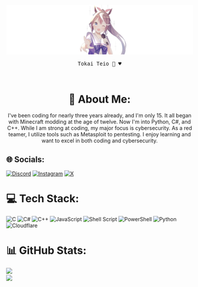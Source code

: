 ![Header](https://raw.githubusercontent.com/FalcoTK/FalcoTK/main/minimal-tokai-teio-cute-anime-girl.jpg "header")
<div align="center">
<pre>
Tokai Teio 🐴 ♥️
</pre>
<br>
    
# 💫 About Me:
I've been coding for nearly three years already, and I'm only 15. It all began with Minecraft modding at the age of twelve. Now I'm into Python, C#, and C++. While I am strong at coding, my major focus is cybersecurity. As a red teamer, I utilize tools such as Metasploit to pentesting. I enjoy learning and want to excel in both coding and cybersecurity.
</div>

## 🌐 Socials:
[![Discord](https://img.shields.io/badge/Discord-%237289DA.svg?logo=discord&logoColor=white)](https://discord.gg/DCjeH7pEGa) [![Instagram](https://img.shields.io/badge/Instagram-%23E4405F.svg?logo=Instagram&logoColor=white)](https://instagram.com/falxco.tk) [![X](https://img.shields.io/badge/X-black.svg?logo=X&logoColor=white)](https://x.com/Falco_TKs) 

# 💻 Tech Stack:
![C](https://img.shields.io/badge/c-%2300599C.svg?style=flat&logo=c&logoColor=white) ![C#](https://img.shields.io/badge/c%23-%23239120.svg?style=flat&logo=csharp&logoColor=white) ![C++](https://img.shields.io/badge/c++-%2300599C.svg?style=flat&logo=c%2B%2B&logoColor=white) ![JavaScript](https://img.shields.io/badge/javascript-%23323330.svg?style=flat&logo=javascript&logoColor=%23F7DF1E) ![Shell Script](https://img.shields.io/badge/shell_script-%23121011.svg?style=flat&logo=gnu-bash&logoColor=white) ![PowerShell](https://img.shields.io/badge/PowerShell-%235391FE.svg?style=flat&logo=powershell&logoColor=white) ![Python](https://img.shields.io/badge/python-3670A0?style=flat&logo=python&logoColor=ffdd54) ![Cloudflare](https://img.shields.io/badge/Cloudflare-F38020?style=flat&logo=Cloudflare&logoColor=white)
# 📊 GitHub Stats:
![](https://github-readme-stats.vercel.app/api?username=FalcoTK&theme=transparent&hide_border=true&include_all_commits=true&count_private=false)<br/>
![](https://github-readme-streak-stats.herokuapp.com/?user=FalcoTK&theme=transparent&hide_border=true)<br/>


